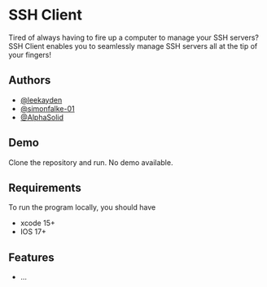 
# SSH Client

Tired of always having to fire up a computer to manage your SSH servers? SSH Client enables you to seamlessly manage SSH servers all at the tip of your fingers!

## Authors

- [@leekayden](https://www.github.com/leekayden)
- [@simonfalke-01](https://github.com/simonfalke-01)
- [@AlphaSolid](https://github.com/AlphaSolid)

## Demo

Clone the repository and run. No demo available.

## Requirements

To run the program locally, you should have

- xcode 15+
- IOS 17+
  
## Features

- ...
